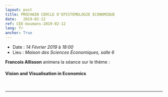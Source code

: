 ```yaml
---
layout: post
title: PROCHAIN CERCLE D'EPISTEMOLOGIE ECONOMIQUE
date:   2019-02-12
ref: CEE-boumans-2019-02-12
lang: fr
anchor: True
---
```


* Date : *14 Février 2019* à *18:00*
* Lieu : *Maison des Sciences Économiques, salle 6*

**Francois Allisson** animera la séance sur le thème : 
#### **Vision and Visualisation in Economics**
<br>
<hr />
